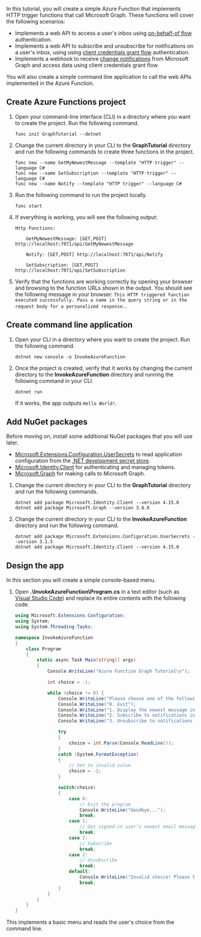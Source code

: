 <!-- markdownlint-disable MD002 MD041 -->

In this tutorial, you will create a simple Azure Function that implements HTTP trigger functions that call Microsoft Graph. These functions will cover the following scenarios:

- Implements a web API to access a user's inbox using [on-behalf-of flow](https://docs.microsoft.com/azure/active-directory/develop/v2-oauth2-on-behalf-of-flow) authentication.
- Implements a web API to subscribe and unsubscribe for notifications on a user's inbox, using using [client credentials grant flow](https://docs.microsoft.com/azure/active-directory/develop/v2-oauth2-client-creds-grant-flow) authentication.
- Implements a webhook to receive [change notifications](https://docs.microsoft.com/graph/webhooks) from Microsoft Graph and access data using client credentials grant flow.

You will also create a simple command line application to call the web APIs implemented in the Azure Function.

## Create Azure Functions project

1. Open your command-line interface (CLI) in a directory where you want to create the project. Run the following command.

    ```Shell
    func init GraphTutorial --dotnet
    ```

1. Change the current directory in your CLI to the **GraphTutorial** directory and run the following commands to create three functions in the project.

    ```Shell
    func new --name GetMyNewestMessage --template "HTTP trigger" --language C#
    func new --name SetSubscription --template "HTTP trigger" --language C#
    func new --name Notify --template "HTTP trigger" --language C#
    ```

1. Run the following command to run the project locally.

    ```Shell
    func start
    ```

1. If everything is working, you will see the following output:

    ```Shell
    Http Functions:

        GetMyNewestMessage: [GET,POST] http://localhost:7071/api/GetMyNewestMessage

        Notify: [GET,POST] http://localhost:7071/api/Notify

        SetSubscription: [GET,POST] http://localhost:7071/api/SetSubscription
    ```

1. Verify that the functions are working correctly by opening your browser and browsing to the function URLs shown in the output. You should see the following message in your browser: `This HTTP triggered function executed successfully. Pass a name in the query string or in the request body for a personalized response.`.

## Create command line application

1. Open your CLI in a directory where you want to create the project. Run the following command.

    ```Shell
    dotnet new console -o InvokeAzureFunction
    ```

1. Once the project is created, verify that it works by changing the current directory to the **InvokeAzureFunction** directory and running the following command in your CLI.

    ```Shell
    dotnet run
    ```

    If it works, the app outputs `Hello World!`.

## Add NuGet packages

Before moving on, install some additional NuGet packages that you will use later.

- [Microsoft.Extensions.Configuration.UserSecrets](https://github.com/aspnet/extensions) to read application configuration from the [.NET development secret store](https://docs.microsoft.com/aspnet/core/security/app-secrets).
- [Microsoft.Identity.Client](https://www.nuget.org/packages/Microsoft.Identity.Client/) for authenticating and managing tokens.
- [Microsoft.Graph](https://www.nuget.org/packages/Microsoft.Graph/) for making calls to Microsoft Graph.

1. Change the current directory in your CLI to the **GraphTutorial** directory and run the following commands.

    ```Shell
    dotnet add package Microsoft.Identity.Client --version 4.15.0
    dotnet add package Microsoft.Graph --version 3.8.0
    ```

1. Change the current directory in your CLI to the **InvokeAzureFunction** directory and run the following command.

    ```Shell
    dotnet add package Microsoft.Extensions.Configuration.UserSecrets --version 3.1.5
    dotnet add package Microsoft.Identity.Client --version 4.15.0
    ```

## Design the app

In this section you will create a simple console-based menu.

1. Open **.\InvokeAzureFunction\Program.cs** in a text editor (such as [Visual Studio Code](https://code.visualstudio.com/)) and replace its entire contents with the following code.

    ```csharp
    using Microsoft.Extensions.Configuration;
    using System;
    using System.Threading.Tasks;

    namespace InvokeAzureFunction
    {
        class Program
        {
            static async Task Main(string[] args)
            {
                Console.WriteLine("Azure Function Graph Tutorial\n");

                int choice = -1;

                while (choice != 0) {
                    Console.WriteLine("Please choose one of the following options:");
                    Console.WriteLine("0. Exit");
                    Console.WriteLine("1. Display the newest message in my inbox");
                    Console.WriteLine("2. Subscribe to notifications in a user's inbox");
                    Console.WriteLine("3. Unsubscribe to notifications in a user's inbox");

                    try
                    {
                        choice = int.Parse(Console.ReadLine());
                    }
                    catch (System.FormatException)
                    {
                        // Set to invalid value
                        choice = -1;
                    }

                    switch(choice)
                    {
                        case 0:
                            // Exit the program
                            Console.WriteLine("Goodbye...");
                            break;
                        case 1:
                            // Get signed-in user's newest email message
                            break;
                        case 2:
                            // Subscribe
                            break;
                        case 2:
                            // Unsubscribe
                            break;
                        default:
                            Console.WriteLine("Invalid choice! Please try again.");
                            break;
                    }
                }
            }
        }
    }
    ```

This implements a basic menu and reads the user's choice from the command line.
